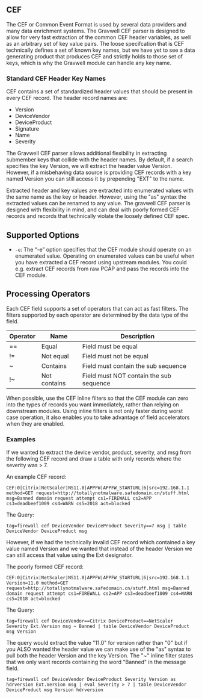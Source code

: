 ## CEF

The CEF or Common Event Format is used by several data providers and many data enrichment systems.  The Gravwell CEF parser is designed to allow for very fast extraction of the common CEF header variables, as well as an arbitrary set of key value pairs.  The loose specifcation that is CEF technically defines a set of known key names, but we have yet to see a data generating product that produces CEF and strictly holds to those set of keys, which is why the Gravwell module can handle any key name.

### Standard CEF Header Key Names

CEF contains a set of standardized header values that should be present in every CEF record.  The header record names are:

* Version
* DeviceVendor
* DeviceProduct
* Signature
* Name
* Severity

The Gravwell CEF parser allows additional flexibility in extracting submember keys that collide with the header names.  By default, if a search specifies the key Version, we will extract the header value Version.  However, if a misbehaving data source is providing CEF records with a key named Version you can still access it by prepending "EXT" to the name.

Extracted header and key values are extracted into enumerated values with the same name as the key or header.  However, using the "as" syntax the extracted values can be renamed to any value.  The gravwell CEF parser is designed with flexibility in mind, and can deal with poorly formed CEF records and records that technically violate the loosely defined CEF spec.

## Supported Options

* `-e`: The “-e” option specifies that the CEF module should operate on an enumerated value.  Operating on enumerated values can be useful when you have extracted a CEF record using upstream modules.  You could e.g. extract CEF records from raw PCAP and pass the records into the CEF module.

## Processing Operators

Each CEF field supports a set of operators that can act as fast filters.  The filters supported by each operator are determined by the data type of the field.

| Operator | Name | Description |
|----------|------|-------------|
| == | Equal | Field must be equal
| != | Not equal | Field must not be equal
| ~  | Contains | Field must contain the sub sequence
| !~ | Not contains | Field must NOT contain the sub sequence

When possible, use the CEF inline filters so that the CEF module can zero into the types of records you want immediately, rather than relying on downstream modules.  Using inline filters is not only faster during worst case operation, it also enables you to take advantage of field accelerators when they are enabled.

### Examples

If we wanted to extract the device vendor, product, severity, and msg from the following CEF record and draw a table with only records where the severity was > 7.

An example CEF record:

```
CEF:0|Citrix|NetScaler|NS11.0|APPFW|APPFW_STARTURL|6|src=192.168.1.1 method=GET request=http://totallynotmalware.safedomain.cn/stuff.html msg=Banned domain request attempt cs1=FIREWALL cs2=APP cs3=deadbeef1009 cs4=WARN cs5=2018 act=blocked
```

The Query:

```
tag=firewall cef DeviceVendor DeviceProduct Severity==7 msg | table DeviceVendor DeviceProduct msg
```

However, if we had the technically invalid CEF record which contained a key value named Version and we wanted that instead of the header Version we can still access that value using the Ext designator.

The poorly formed CEF record:

```
CEF:0|Citrix|NetScaler|NS11.0|APPFW|APPFW_STARTURL|6|src=192.168.1.1 Version=11.0 method=GET request=http://totallynotmalware.safedomain.cn/stuff.html msg=Banned domain request attempt cs1=FIREWALL cs2=APP cs3=deadbeef1009 cs4=WARN cs5=2018 act=blocked
```

The Query:

```
tag=firewall cef DeviceVendor==Citrix DeviceProduct==NetScaler Severity Ext.Version msg ~ Banned | table DeviceVendor DeviceProduct msg Version
```

The query would extract the value "11.0" for version rather than "0" but if you ALSO wanted the header value we can make use of the "as" syntax to pull both the header Version and the key Version.  The "~" inline filter states that we only want records containing the word "Banned" in the message field.

```
tag=firewall cef DeviceVendor DeviceProduct Severity Version as hdrversion Ext.Version msg | eval Severity > 7 | table DeviceVendor DeviceProduct msg Version hdrversion
```
